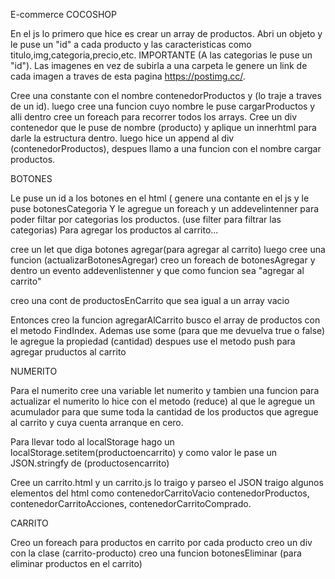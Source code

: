 
E-commerce COCOSHOP

En el js lo primero que hice es crear un array de productos.
Abri un objeto y le puse un "id" a cada producto y las caracteristicas como titulo,img,categoria,precio,etc.
IMPORTANTE (A las categorias le puse un "id").
Las imagenes en vez de subirla a una carpeta le genere un link de cada imagen a traves de esta pagina https://postimg.cc/.

Cree una constante con el nombre contenedorProductos y (lo traje a traves de un id).
luego cree una funcion cuyo nombre le puse cargarProductos y alli dentro cree un foreach para recorrer todos los arrays.
Cree un div contenedor que le puse de nombre (producto) y aplique un innerhtml para darle la estructura dentro.
luego hice un append al div (contenedorProductos), despues llamo a una funcion con el nombre cargar productos.

BOTONES

Le puse un id a los botones en el html ( genere una contante en el js y le puse botonesCategoria
Y le agregue un foreach y un addevelintenner para poder filtar por categorias los productos.
(use filter para filtrar las categorias)
Para agregar los productos al carrito...

cree un let que diga botones agregar(para agregar al carrito)
luego cree una funcion (actualizarBotonesAgregar)
creo un foreach de botonesAgregar y dentro un evento addevenlistenner y 
que como funcion sea "agregar al carrito"

creo una cont de productosEnCarrito que sea igual a un array vacio

Entonces creo la funcion agregarAlCarrito 
busco el array de productos con el metodo FindIndex.
Ademas use some (para que me devuelva true o false)
le agregue la propiedad (cantidad)
despues use el metodo push para agregar pruductos al carrito

NUMERITO

Para el numerito cree una variable let numerito
y tambien una funcion para actualizar el numerito lo hice con el metodo (reduce)
al que le agregue un acumulador para que sume toda la cantidad de los productos que agregue al carrito y cuya cuenta arranque en cero.

Para llevar todo al localStorage hago un localStorage.setitem(productoencarrito) 
y como valor le pase un JSON.stringfy de (productosencarrito)

Cree un carrito.html y un carrito.js lo traigo y parseo el JSON 
traigo algunos elementos del html como 
contenedorCarritoVacio 
contenedorProductos,
contenedorCarritoAcciones,
contenedorCarritoComprado.

CARRITO

Creo un foreach para productos en carrito 
por cada producto creo un div con la clase (carrito-producto)
creo una funcion botonesEliminar (para eliminar productos en el carrito)

















